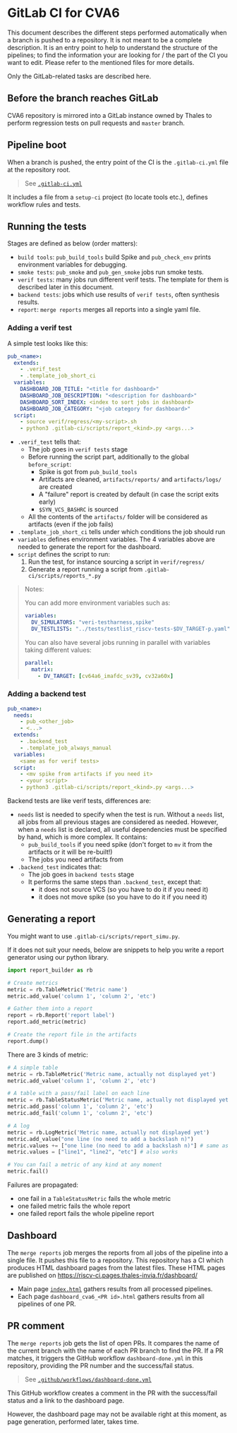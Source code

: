 <!--
Copyright 2023 Thales Silicon Security

Licensed under the Solderpad Hardware Licence, Version 2.0 (the "License");
you may not use this file except in compliance with the License.
SPDX-License-Identifier: Apache-2.0 WITH SHL-2.0
You may obtain a copy of the License at https://solderpad.org/licenses/

Original Author: Côme ALLART - Thales
-->

# GitLab CI for CVA6

This document describes the different steps performed automatically when a branch is pushed to a repository.
It is not meant to be a complete description.
It is an entry point to help to understand the structure of the pipelines; to find the information your are looking for / the part of the CI you want to edit.
Please refer to the mentioned files for more details.

Only the GitLab-related tasks are described here.


## Before the branch reaches GitLab

CVA6 repository is mirrored into a GitLab instance owned by Thales to perform regression tests on pull requests and `master` branch.


## Pipeline boot

When a branch is pushed, the entry point of the CI is the `.gitlab-ci.yml` file at the repository root.

> See [`.gitlab-ci.yml`]

[`.gitlab-ci.yml`]: https://github.com/openhwgroup/cva6/blob/master/.gitlab-ci.yml

It includes a file from a `setup-ci` project (to locate tools etc.), defines workflow rules and tests.


## Running the tests

Stages are defined as below (order matters):

- `build tools`: `pub_build_tools` build Spike and `pub_check_env` prints environment variables for debugging.
- `smoke tests`: `pub_smoke` and `pub_gen_smoke` jobs run smoke tests.
- `verif tests`: many jobs run different verif tests.
  The template for them is described later in this document.
- `backend tests`: jobs which use results of `verif tests`, often synthesis results.
- `report`: `merge reports` merges all reports into a single yaml file.


### Adding a verif test

A simple test looks like this:

```yml
pub_<name>:
  extends:
    - .verif_test
    - .template_job_short_ci
  variables:
    DASHBOARD_JOB_TITLE: "<title for dashboard>"
    DASHBOARD_JOB_DESCRIPTION: "<description for dashboard>"
    DASHBOARD_SORT_INDEX: <index to sort jobs in dashboard>
    DASHBOARD_JOB_CATEGORY: "<job category for dashboard>"
  script:
    - source verif/regress/<my-script>.sh
    - python3 .gitlab-ci/scripts/report_<kind>.py <args...>
```

- `.verif_test` tells that:
  - The job goes in `verif tests` stage
  - Before running the script part, additionally to the global `before_script`:
    - Spike is got from `pub_build_tools`
    - Artifacts are cleaned, `artifacts/reports/` and `artifacts/logs/` are created
    - A "failure" report is created by default (in case the script exits early)
    - `$SYN_VCS_BASHRC` is sourced
  - All the contents of the `artifacts/` folder will be considered as artifacts (even if the job fails)
- `.template_job_short_ci` tells under which conditions the job should run
- `variables` defines environment variables.
  The 4 variables above are needed to generate the report for the dashboard.
- `script` defines the script to run:
  1. Run the test, for instance sourcing a script in `verif/regress/`
  2. Generate a report running a script from `.gitlab-ci/scripts/reports_*.py`

> Notes:
>
> You can add more environment variables such as:
>
> ```yml
> variables:
>   DV_SIMULATORS: "veri-testharness,spike"
>   DV_TESTLISTS: "../tests/testlist_riscv-tests-$DV_TARGET-p.yaml"
> ```
>
> You can also have several jobs running in parallel with variables taking different values:
>
> ```yml
> parallel:
>   matrix:
>     - DV_TARGET: [cv64a6_imafdc_sv39, cv32a60x]
> ```


### Adding a backend test

```yml
pub_<name>:
  needs:
    - pub_<other_job>
    - <...>
  extends:
    - .backend_test
    - .template_job_always_manual
  variables:
    <same as for verif tests>
  script:
    - <mv spike from artifacts if you need it>
    - <your script>
    - python3 .gitlab-ci/scripts/report_<kind>.py <args...>
```

Backend tests are like verif tests, differences are:

- `needs` list is needed to specify when the test is run.
  Without a `needs` list, all jobs from all previous stages are considered as needed.
  However, when a `needs` list is declared, all useful dependencies must be specified by hand, which is more complex.
  It contains:
  - `pub_build_tools` if you need spike (don't forget to `mv` it from the artifacts or it will be re-built!)
  - The jobs you need artifacts from
- `.backend_test` indicates that:
  - The job goes in `backend tests` stage
  - It performs the same steps than `.backend_test`, except that:
    - it does not source VCS (so you have to do it if you need it)
    - it does not move spike (so you have to do it if you need it)


## Generating a report

You might want to use `.gitlab-ci/scripts/report_simu.py`.

If it does not suit your needs, below are snippets to help you write a report generator using our python library.

```python
import report_builder as rb

# Create metrics
metric = rb.TableMetric('Metric name')
metric.add_value('column 1', 'column 2', 'etc')

# Gather them into a report
report = rb.Report('report label')
report.add_metric(metric)

# Create the report file in the artifacts
report.dump()
```

There are 3 kinds of metric:

```python
# A simple table
metric = rb.TableMetric('Metric name, actually not displayed yet')
metric.add_value('column 1', 'column 2', 'etc')

# A table with a pass/fail label on each line
metric = rb.TableStatusMetric('Metric name, actually not displayed yet')
metric.add_pass('column 1', 'column 2', 'etc')
metric.add_fail('column 1', 'column 2', 'etc')

# A log
metric = rb.LogMetric('Metric name, actually not displayed yet')
metric.add_value("one line (no need to add a backslash n)")
metric.values += ["one line (no need to add a backslash n)"] # same as above
metric.values = ["line1", "line2", "etc"] # also works

# You can fail a metric of any kind at any moment
metric.fail()
```

Failures are propagated:

- one fail in a `TableStatusMetric` fails the whole metric
- one failed metric fails the whole report
- one failed report fails the whole pipeline report


## Dashboard

The `merge reports` job merges the reports from all jobs of the pipeline into a single file.
It pushes this file to a repository.
This repository has a CI which produces HTML dashboard pages from the latest files.
These HTML pages are published on <https://riscv-ci.pages.thales-invia.fr/dashboard/>

- Main page [`index.html`] gathers results from all processed pipelines.
- Each page `dashboard_cva6_<PR id>.html` gathers results from all pipelines of one PR.

[`index.html`]: https://riscv-ci.pages.thales-invia.fr/dashboard/index.html


## PR comment

The `merge reports` job gets the list of open PRs.
It compares the name of the current branch with the name of each PR branch to find the PR.
If a PR matches, it triggers the GitHub workflow `dashboard-done.yml` in this repository, providing the PR number and the success/fail status.

> See [`.github/workflows/dashboard-done.yml`]

[`.github/workflows/dashboard-done.yml`]: https://github.com/openhwgroup/cva6/blob/master/.github/workflows/dashboard-done.yml

This GitHub workflow creates a comment in the PR with the success/fail status and a link to the dashboard page.

However, the dashboard page may not be available right at this moment, as page generation, performed later, takes time.
